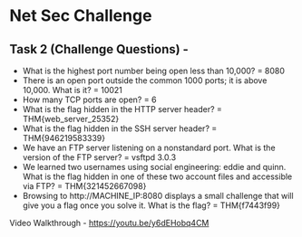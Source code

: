 # Net Sec Challenge
## Task 2 (Challenge Questions) - 
* What is the highest port number being open less than 10,000?
 = 8080
* There is an open port outside the common 1000 ports; it is above 10,000. What is it?
 = 10021
* How many TCP ports are open?
 = 6
* What is the flag hidden in the HTTP server header?
 = THM{web_server_25352}
* What is the flag hidden in the SSH server header?
 = THM{946219583339}
* We have an FTP server listening on a nonstandard port. What is the version of the FTP server?
 = vsftpd 3.0.3
* We learned two usernames using social engineering: eddie and quinn. What is the flag hidden in one of these two account files and accessible via FTP?
 = THM{321452667098}
* Browsing to http://MACHINE_IP:8080 displays a small challenge that will give you a flag once you solve it. What is the flag?
 = THM{f7443f99}

Video Walkthrough - https://youtu.be/y6dEHobq4CM